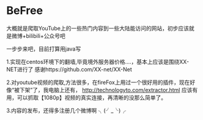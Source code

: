 # BeFree
大概就是爬取YouTube上的一些热门内容到一些大陆能访问的网站，初步应该就是微博+bilibili+公众号吧

一步步来吧，目前打算用java写

1.实现在centos环境下的翻墙,毕竟境外服务器价格....，基本上应该是围绕XX-NET进行了
  感谢https://github.com/XX-net/XX-Net
  
2.对youtube视频的爬取,方法很多，在fireFox上用过一个很好用的插件，现在好像“被下架”了，我电脑上还有，
http://technologyto.com/extractor.html 应该有用，可以抓取【1080p】视频的真实连接，再清晰的没那么简单了。

3.内容的发布，还得多注册几个微博啊 ╮(╯_╰)╭


